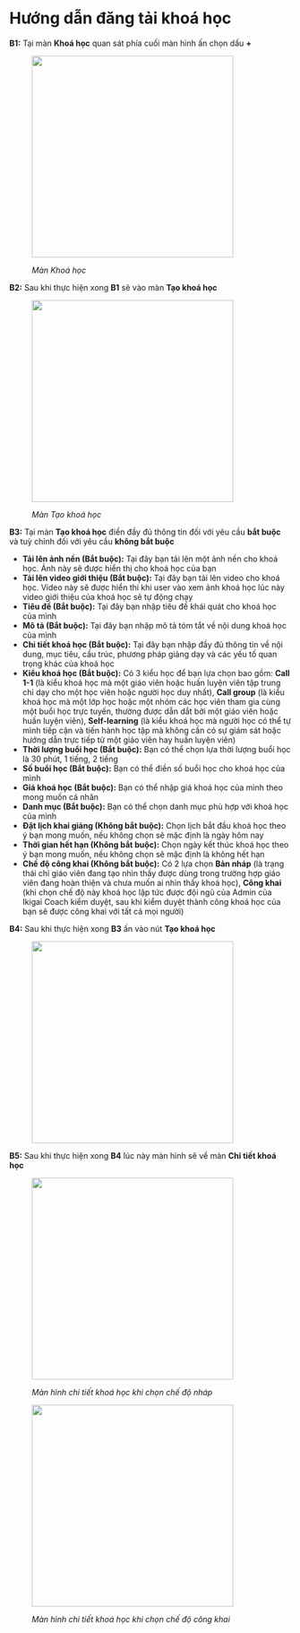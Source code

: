 # Hướng dẫn đăng tải khoá học

**B1:** Tại màn **Khoá học** quan sát phía cuối màn hình ấn chọn dấu **+**&#x20;

<figure><img src="../.gitbook/assets/photo_2024-06-20_10-54-43.jpg" alt="" width="360"><figcaption><p><em>Màn Khoá học</em> </p></figcaption></figure>

**B2:** Sau khi thực hiện xong **B1** sẽ vào màn **Tạo khoá học**&#x20;

<figure><img src="../.gitbook/assets/photo_2024-06-20_10-57-00.jpg" alt="" width="360"><figcaption><p><em>Màn Tạo khoá học</em></p></figcaption></figure>

**B3:** Tại màn **Tạo khoá học** điền đầy đủ thông tin đối với yêu cầu **bắt buộc** và tuỳ chỉnh đối với yêu cầu **không bắt buộc**

* **Tải lên ảnh nền (Bắt buộc):** Tại đây bạn tải lên một ảnh nền cho khoá học. Ảnh này sẽ được hiển thị cho khoá học của bạn&#x20;
* **Tải lên video giới thiệu (Bắt buộc):** Tại đây bạn tải lên video cho khoá học. Video này sẽ được hiển thi khi user vào xem ảnh khoá học lúc này video giới thiệu của khoá học sẽ tự động chạy&#x20;
* **Tiêu đề (Bắt buộc):** Tại đây bạn nhập tiêu đề khái quát cho khoá học của mình
* **Mô tả (Bắt buộc):** Tại đây bạn nhập mô tả tóm tắt về nội dung khoá học của mình
* **Chi tiết khoá học (Bắt buộc):** Tại đây bạn nhập đầy đủ thông tin về nội dung, mục tiêu, cầu trúc, phương pháp giảng dạy và các yếu tố quan trọng khác của khoá học
* **Kiểu khoá học (Bắt buộc):** Có 3 kiểu học để bạn lựa chọn bao gồm: **Call 1-1** (là kiểu khoá học mà một giáo viên hoặc huấn luyện viên tập trung chỉ dạy cho một học viên hoặc người học duy nhất), **Call group** (là kiểu khoá học mà một lớp học hoặc một nhóm các học viên tham gia cùng một buổi học trực tuyến, thường được dẫn dắt bởi một giáo viên hoặc huấn luyện viên), **Self-learning** (là kiểu khoá học mà người học có thể tự mình tiếp cận và tiến hành học tập mà không cần có sự giám sát hoặc hướng dẫn trực tiếp từ một giáo viên hay huấn luyện viên)
* **Thời lượng buổi học (Bắt buộc):** Bạn có thể chọn lựa thời lượng buổi học là 30 phút, 1 tiếng, 2 tiếng
* **Số buổi học (Bắt buộc):** Bạn có thể điền số buổi học cho khoá học của mình&#x20;
* **Giá khoá học (Bắt buộc):** Bạn có thể nhập giá khoá học của mình theo mong muốn cá nhân&#x20;
* **Danh mục (Bắt buộc):** Bạn có thể chọn danh mục phù hợp với khoá học của mình
* **Đặt lịch khai giảng (Không bắt buộc):** Chọn lịch bắt đầu khoá học theo ý bạn mong muốn, nếu không chọn sẽ mặc định là ngày hôm nay&#x20;
* **Thời gian hết hạn (Không bắt buộc):** Chọn ngày kết thúc khoá học theo ý bạn mong muốn, nếu không chọn sẽ mặc định là không hết hạn&#x20;
* **Chế độ công khai (Không bắt buộc):** Có 2 lựa chọn **Bản nháp** (là trạng thái chỉ giáo viên đang tạo nhìn thấy được dùng trong trường hợp giáo viên đang hoàn thiện và chưa muốn ai nhìn thấy khoá học), **Công khai** (khi chọn chế độ này khoá học lập tức được đội ngũ của Admin của Ikigai Coach kiểm duyệt, sau khi kiểm duyệt thành công khoá học của bạn sẽ được công khai với tất cả mọi người)

**B4:** Sau khi thực hiện xong **B3** ấn vào nút **Tạo khoá học**

<figure><img src="../.gitbook/assets/photo_2024-06-21_11-01-03.jpg" alt="" width="360"><figcaption></figcaption></figure>

**B5:** Sau khi thực hiện xong **B4** lúc này màn hình sẽ về màn **Chi tiết khoá học**&#x20;

<figure><img src="../.gitbook/assets/photo_2024-06-21_11-03-38.jpg" alt="" width="360"><figcaption><p><em>Màn hình chi tiết khoá học khi chọn chế độ nháp</em></p></figcaption></figure>

<figure><img src="../.gitbook/assets/photo_2024-06-21_11-37-06.jpg" alt="" width="360"><figcaption><p><em>Màn hình chi tiết khoá học khi chọn chế độ công khai</em> </p></figcaption></figure>

